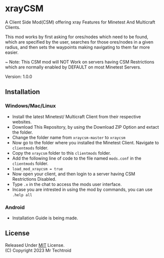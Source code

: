 
# xrayCSM

A Client Side Mod(CSM) offering xray Features for Minetest And Multicraft Clients.  

This mod works by first asking for ores/nodes which need to be found,  which are specified by the user, searches for those ores/nodes in a given radius, and then sets the waypoints making navigating to them far more easier.  

~ Note: This CSM mod will NOT Work on servers having CSM Restrictions which are normally enabled by DEFAULT on most Minetest Servers.  

Version: 1.0.0
## Installation
### Windows/Mac/Linux
* Install the latest Minetest/ Multicraft Client from their respective websites. 
* Download This Repository, by using the Download ZIP Option and extact the folder. 
* Change the folder name from `xraycsm-master` to `xraycsm`
* Now go to the folder where you installed the Minetest Client. Navigate to `clientmods` folder. 
* Copy the `xraycsm` folder to this `clientmods` folder.
* Add the following line of code to the file named `mods.conf` in the `clientmods` folder.
* `load_mod_xraycsm = true`
* Now open your client, and then login to a server having CSM Restrictions Disabled.
* Type `.x` in the chat to access the mods user interface.
* Incase you are intrested in using the mod by commands, you can use `.help all`
### Android
* Installation Guide is being made.
## License
Released Under  [MIT](https://choosealicense.com/licenses/mit/) License.      
(C) Copyright 2023 Mr Techtroid   


